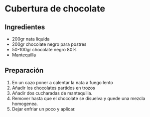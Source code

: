 # Cubertura de chocolate

## Ingredientes

- 200gr nata liquida
- 200gr chocolate negro para postres
- 50-100gr chocolate negro 80%
- Mantequilla

## Preparación

1. En un cazo poner a calentar la nata a fuego lento
2. Añadir los chocolates partidos en trozos
3. Añadir dos cucharadas de mantequilla.
4. Remover hasta que el chocolate se disuelva y quede una mezcla homogenea.
5. Dejar enfriar un poco y aplicar.

